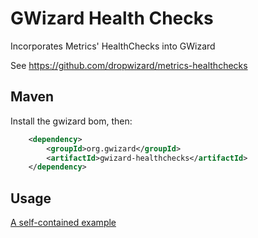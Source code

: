 # GWizard Health Checks

Incorporates Metrics' HealthChecks into GWizard

See https://github.com/dropwizard/metrics-healthchecks

## Maven

Install the gwizard bom, then:

```xml
    <dependency>
        <groupId>org.gwizard</groupId>
        <artifactId>gwizard-healthchecks</artifactId>
    </dependency>
```

## Usage

[A self-contained example](src/test/java/org/gwizard/healthchecks/HealthChecksModuleExample.java)
